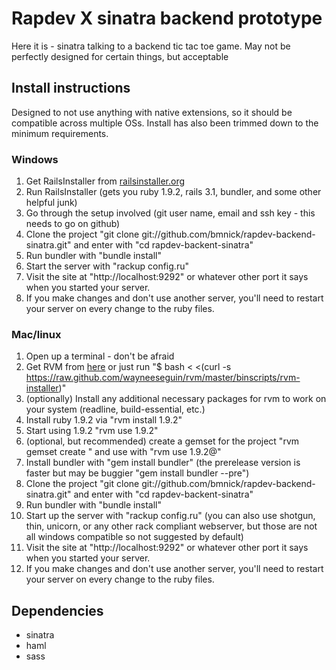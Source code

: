 # Rapdev X sinatra backend prototype

Here it is - sinatra talking to a backend tic tac toe game.  May not be perfectly designed for certain things, but acceptable

## Install instructions

Designed to not use anything with native extensions, so it should be compatible across multiple OSs.  Install has also been trimmed down to the minimum requirements.

### Windows

1. Get RailsInstaller from [railsinstaller.org](http://railsinstaller.org/)
1. Run RailsInstaller (gets you ruby 1.9.2, rails 3.1, bundler, and some other helpful junk)
1. Go through the setup involved (git user name, email and ssh key - this needs to go on github)
1. Clone the project "git clone git://github.com/bmnick/rapdev-backend-sinatra.git" and enter with "cd rapdev-backent-sinatra"
1. Run bundler with "bundle install"
1. Start the server with "rackup config.ru"
1. Visit the site at "http://localhost:9292" or whatever other port it says when you started your server.
1. If you make changes and don't use another server, you'll need to restart your server on every change to the ruby files.

### Mac/linux

1. Open up a terminal - don't be afraid
1. Get RVM from [here](http://beginrescueend.com/) or just run "$ bash < <(curl -s https://raw.github.com/wayneeseguin/rvm/master/binscripts/rvm-installer)"
1. (optionally) Install any additional necessary packages for rvm to work on your system (readline, build-essential, etc.)
1. Install ruby 1.9.2 via "rvm install 1.9.2"
1. Start using 1.9.2 "rvm use 1.9.2"
1. (optional, but recommended) create a gemset for the project "rvm gemset create <project name>" and use with "rvm use 1.9.2@<project name>"
1. Install bundler with "gem install bundler" (the prerelease version is faster but may be buggier "gem install bundler --pre")
1. Clone the project "git clone git://github.com/bmnick/rapdev-backend-sinatra.git" and enter with "cd rapdev-backent-sinatra"
1. Run bundler with "bundle install"
1. Start up the server with "rackup config.ru" (you can also use shotgun, thin, unicorn, or any other rack compliant webserver, but those are not all windows compatible so not suggested by default)
1. Visit the site at "http://localhost:9292" or whatever other port it says when you started your server.
1. If you make changes and don't use another server, you'll need to restart your server on every change to the ruby files.

## Dependencies

* sinatra
* haml
* sass